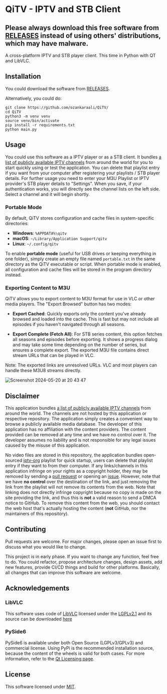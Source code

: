 # QiTV - IPTV and STB Client

## Please always download this free software from [RELEASES](https://github.com/ozankaraali/QiTV/releases) instead of using others' distributions, which may have malware.

A cross-platform IPTV and STB player client. This time in Python with QT and LibVLC.

## Installation

You could download the software from [RELEASES](https://github.com/ozankaraali/QiTV/releases).

Alternatively, you could do:

```
git clone https://github.com/ozankaraali/QiTV/
cd QiTV
python3 -m venv venv
source venv/bin/activate
pip install -r requirements.txt
python main.py
```

## Usage

You could use this software as a IPTV player or as a STB client. It bundles [a list of publicly available IPTV channels](https://github.com/iptv-org/iptv) from around the world for you to start quickly using or test the application. You can delete that playlist entry if you want from your computer after registering your playlists / STB player details.
For further usage you need to enter your M3U Playlist or IPTV provider's STB player details to "Settings". When you save, if your authentication works, you will directly see the channel lists on the left side. Select a channel and it will begin shortly.

### Portable Mode

By default, QiTV stores configuration and cache files in system-specific directories:
- **Windows**: `%APPDATA%\qitv`
- **macOS**: `~/Library/Application Support/qitv`
- **Linux**: `~/.config/qitv`

To enable **portable mode** (useful for USB drives or keeping everything in one folder), simply create an empty file named `portable.txt` in the same directory as the QiTV executable or script. When portable mode is enabled, all configuration and cache files will be stored in the program directory instead.

###  Exporting Content to M3U

QiTV allows you to export content to M3U format for use in VLC or other media players. The "Export Browsed" button has two modes:

- **Export Cached**: Quickly exports only the content you've already browsed and loaded into the cache. This is fast but may not include all episodes if you haven't navigated through all seasons.

- **Export Complete (Fetch All)**: For STB series content, this option fetches all seasons and episodes before exporting. It shows a progress dialog and may take some time depending on the number of series, but ensures a complete export. The exported M3U file contains direct stream URLs that can be played in VLC.

Note: The exported links are unresolved URLs. VLC and most players can handle these M3U8 streams directly.

![Screenshot 2024-05-20 at 20 43 47](https://github.com/ozankaraali/QiTV/assets/19486728/5f8dc256-d359-44e1-a995-4bfc3c3be74a)


## Disclaimer

This application bundles [a list of publicly available IPTV channels](https://github.com/iptv-org/iptv) from around the world. The channels are not hosted by this application or respective repository. The application simply creates a convenient way to browse a publicly available media database. The developer of this application has no affiliation with the content providers. The content provided can be removed at any time and we have no control over it. The developer assumes no liability and is not responsible for any legal issues caused by the misuse of this application.

No video files are stored in this repository, the application bundles open-sourced [iptv-org](https://github.com/iptv-org/iptv) playlist for quick startup, users can delete that playlist entry if they want to from their computer. If any links/channels in this application infringe on your rights as a copyright holder, they may be removed by sending a [pull request](https://github.com/iptv-org/iptv/pulls) or opening an [issue](https://github.com/iptv-org/iptv/issues/new?assignees=freearhey&labels=removal+request&template=--removal-request.yml&title=Remove%3A+). However, note that we have **no control** over the destination of the link, and just removing the link from the playlist will not remove its contents from the web. Note that linking does not directly infringe copyright because no copy is made on the site providing the link, and thus this is **not** a valid reason to send a DMCA notice to GitHub. To remove this content from the web, you should contact the web host that's actually hosting the content (**not** GitHub, nor the maintainers of this repository).


## Contributing

Pull requests are welcome. For major changes, please open an issue first to discuss what you would like to change.

This project is in early phase. If you want to change any function, feel free to do. You could refactor, propose architecture changes, design assets, add new features, provide CI/CD things and build for other platforms. Basically, all changes that can improve this software are welcome.

## Acknowledgements

### LibVLC
This software uses code of <a href=https://www.videolan.org/vlc/libvlc.html>LibVLC</a> licensed under the <a href=https://www.gnu.org/licenses/lgpl-2.1.html>LGPLv2.1</a> and its source can be downloaded <a href=https://github.com/ozankaraali/QiTV>here</a>

### PySide6
PySide6 is available under both Open Source (LGPLv3/GPLv3) and commercial license. Using PyPi is the recommended installation source, because the content of the wheels is valid for both cases. For more information, refer to the <a href=https://www.qt.io/licensing/>Qt Licensing page</a>.
## License

This software licensed under [MIT](https://github.com/ozankaraali/QiTV/blob/main/LICENSE).

